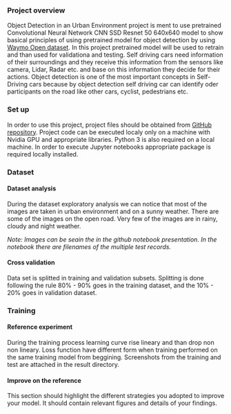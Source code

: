 ### Project overview
Object Detection in an Urban Environment project is ment to use pretrained Convolutional Neural Network CNN SSD Resnet 50 640x640 model to show basical principles of using pretrained model for object detection by using [Waymo Open dataset](https://waymo.com/open/). In this project pretrained model will be used to retrain and than used for validationa and testing.
Self driving cars need information of their surroundings and they receive this information from the sensors like camera, Lidar, Radar etc. and base on this information they decide for their actions. Object detection is one of the most important concepts in Self-Driving cars because by object detection self driving car can identify oder participants on the road like other cars, cyclist, pedestrians etc.

### Set up
In order to use this project, project files should be obtained from [GitHub repository](https://github.com/atanasko/Object-Detection-in-an-Urban-Environment.git).
Project code can be executed localy only on a machine with Nvidia GPU and appropriate libraries. Python 3 is also required on a local machine. In order to execute Jupyter notebooks appropriate package is required locally installed.

### Dataset
#### Dataset analysis

During the dataset exploratory analysis we can notice that most of the images are taken in urban environment and on a sunny weather. There are some of the images on the open road. Very few of the images are in rainy, cloudy and night weather.

*Note: Images can be seain the in the github notebook presentation. In the notebook there are filenames of the multiple test records.* 

#### Cross validation

Data set is splitted in training and validation subsets. Splitting is done following the rule 80% - 90% goes in the training dataset, and the 10% - 20% goes in validation dataset.

### Training
#### Reference experiment

During the training process learning curve rise lineary and than drop non non lineary. Loss function have different form when training performed on the same training model from beggining. Screenshots from the training and test are attached in the result directory.

#### Improve on the reference

This section should highlight the different strategies you adopted to improve your model. It should contain relevant figures and details of your findings.

